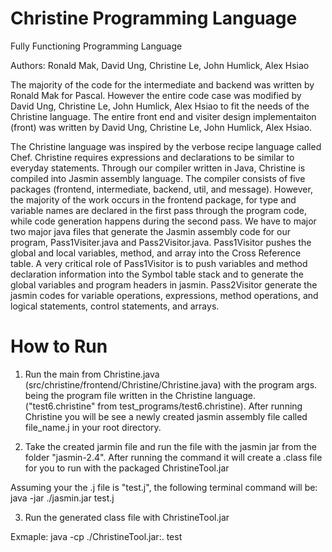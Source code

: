 # Christine Programming Language
Fully Functioning Programming Language

Authors: Ronald Mak, David Ung, Christine Le, John Humlick, Alex Hsiao

The majority of the code for the intermediate and backend was written by Ronald Mak for Pascal. However the entire code case was modified by David Ung, Christine Le, John Humlick, Alex Hsiao to fit the needs of the Christine language. The entire front end and visiter design implementaiton (front) was written by David Ung, Christine Le, John Humlick, Alex Hsiao.

The Christine language was inspired by the verbose recipe language called Chef. Christine requires expressions and declarations to be similar to everyday statements. Through our compiler written in Java, Christine is compiled into Jasmin assembly language. The compiler consists of five packages (frontend, intermediate, backend, util, and message). However, the majority of the work occurs in the frontend package, for type and variable names are declared in the first pass through the program code, while code generation happens during the second pass.
We have to major two major java files that generate the Jasmin assembly code for our program, Pass1Visiter.java and Pass2Visitor.java. Pass1Visitor pushes the global and local variables, method, and array into the Cross Reference table. A very critical role of Pass1Visitor is to push variables and method declaration information into the Symbol table stack and to generate the global variables and program headers in jasmin. Pass2Visitor generate the jasmin codes for variable operations, expressions, method operations, and logical statements, control statements, and arrays.


# How to Run

1. Run the main from Christine.java (src/christine/frontend/Christine/Christine.java) with the program args. being the program file written in the Christine language. ("test6.christine" from test_programs/test6.christine). After running Christine you will be see a newly created jasmin assembly file called file_name.j in your root directory.

2. Take the created jarmin file and run the file with the jasmin jar from the folder "jasmin-2.4". After running the command it will create a .class file for you to run with the packaged ChristineTool.jar

Assuming your the .j file is "test.j", the following terminal command will be:
java -jar ./jasmin.jar test.j

3. Run the generated class file with ChristineTool.jar

Exmaple:
java -cp ./ChristineTool.jar:. test


